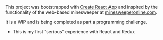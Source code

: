 This project was bootstrapped with [Create React App](https://github.com/facebookincubator/create-react-app)
and inspired by the functionality of the web-based minesweeper at [minesweeperonline.com](http://minesweeperonline.com/).

It is a WIP and is being completed as part a programming challenge.

* This is my first "serious" experience with React and Redux